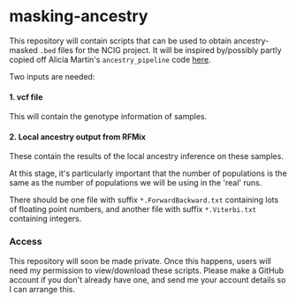 # masking-ancestry

This repository will contain scripts that can be used to obtain ancestry-masked `.bed` files for the NCIG project. It will be inspired by/possibly partly copied off Alicia Martin's `ancestry_pipeline` code [here](https://github.com/armartin/ancestry_pipeline).

Two inputs are needed:

#### 1. vcf file
This will contain the genotype information of samples.

#### 2. Local ancestry output from RFMix
These contain the results of the local ancestry inference on these samples. 

At this stage, it's particularly important that the number of populations is the same as the number of populations we will be using in the 'real' runs. 

There should be one file with suffix `*.ForwardBackward.txt` containing lots of floating point numbers, and another file with suffix `*.Viterbi.txt` containing integers. 


### Access

This repository will soon be made private. Once this happens, users will need my permission to view/download these scripts. Please make a GitHub account if you don't already have one, and send me your account details so I can arrange this.